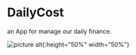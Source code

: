 # DailyCost
an App for manage our daily finance.

![picture alt](http://i1186.photobucket.com/albums/z367/adz7foold/login_zpsew0kqytc.png){:height="50%" width="50%"}
